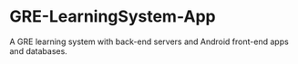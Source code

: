 # GRE-LearningSystem-App
A GRE learning system with back-end servers and Android front-end apps and databases.
